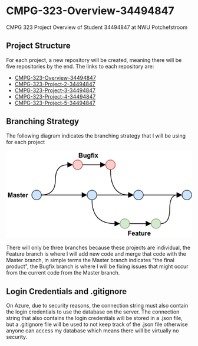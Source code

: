 ﻿<h1>CMPG-323-Overview-34494847</h1>
<p>CMPG 323 Project Overview of Student 34494847 at NWU Potchefstroom</p>

<h2>Project Structure</h2>
<p>For each project, a new repository will be created, meaning there will be five repositories by the end. The links to each repository are: 
    <ul>
        <li><a href="https://github.com/MarcelloClaud/CMPG-323-Overview-34494847">CMPG-323-Overview-34494847</a></li>
        <li><a href="https://github.com/MarcelloClaud/CMPG-323-Project-2-34494847">CMPG-323-Project-2-34494847</a></li>
        <li><a href="https://github.com/MarcelloClaud/CMPG-323-Project-3-34494847">CMPG-323-Project-3-34494847</a></li>
        <li><a href="https://github.com/MarcelloClaud/CMPG-323-Project-4-34494847">CMPG-323-Project-4-34494847</a></li>
        <li><a href="https://github.com/MarcelloClaud/CMPG-323-Project-5-34494847">CMPG-323-Project-5-34494847</a></li>
    </ul>
</p>

<h2>Branching Strategy</h2>
<p>The following diagram indicates the branching strategy that I will be using for each project</p>
<img src="branchstrat.jpg" alt="Branching strategy to be used within each project"/>
<p>There will only be three branches because these projects are individual, the Feature branch is where I will add new code and merge that code with the Master branch, in simple terms the Master branch indicates "the final product", the Bugfix branch is where I will be fixing issues that might occur from the current code from the Master branch.</p>

<h2>Login Credentials and .gitignore</h2>
<The>On Azure, due to security reasons, the connection string must also contain the login credentials to use the database on the server. The connection string that also contains the login credentials will be stored in a .json file, but a .gitignore file will be used to not keep track of the .json file otherwise anyone can access my database which means there will be virtually no security.</p>
